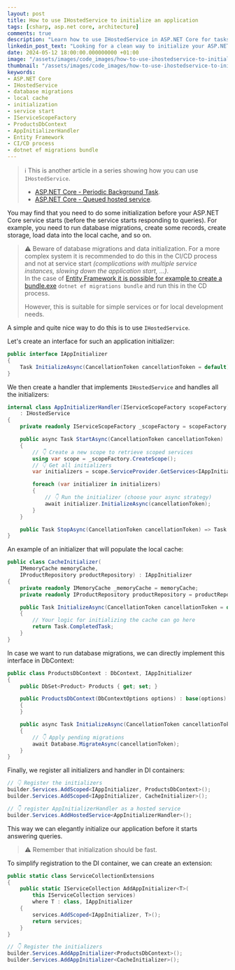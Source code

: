 ```yaml
---
layout: post
title: How to use IHostedService to initialize an application
tags: [csharp, asp.net core, architecture]
comments: true
description: "Learn how to use IHostedService in ASP.NET Core for tasks like database migrations or local cache loading before the service starts responding."
linkedin_post_text: "Looking for a clean way to initialize your ASP.NET Core application before it starts handling requests? Check out my latest blog post on using IHostedService for tasks such as database migrations and local cache loading. Master the elegant way of preparing your service for startup! 🔵🚀 #ASPNETCore #IHostedService #Initialization [blog post link]"
date: 2024-05-12 18:00:00.000000000 +01:00
image: "/assets/images/code_images/how-to-use-ihostedservice-to-initialize-an-application/cover.png"
thumbnail: "/assets/images/code_images/how-to-use-ihostedservice-to-initialize-an-application/cover.png"
keywords:
- ASP.NET Core
- IHostedService
- database migrations
- local cache
- initialization
- service start
- IServiceScopeFactory
- ProductsDbContext
- AppInitializerHandler
- Entity Framework
- CI/CD process
- dotnet ef migrations bundle
---
```


> ℹ️ This is another article in a series showing how you can use `IHostedService`. 
> - [ASP.NET Core - Periodic Background Task](/2024/04/28/asp-net-core-periodic-background-task).
> - [ASP.NET Core - Queued hosted service](/2024/05/05/asp-net-core-queued-hosted-service).

You may find that you need to do some initialization before your ASP.NET Core service starts (before the service starts responding to queries). 
For example, you need to run database migrations, create some records, create storage, load data into the local cache, and so on.

> ⚠️ Beware of database migrations and data initialization. 
> For a more complex system it is recommended to do this in the CI/CD process and not at service start *(complications with multiple service instances, slowing down the application start, ...)*.  
> In the case of [Entity Framework it is possible for example to create a bundle.exe](https://learn.microsoft.com/en-us/ef/core/managing-schemas/migrations/applying?tabs=dotnet-core-cli#bundles) `dotnet ef migrations bundle` and run this in the CD process. 
> 
> 
> However, this is suitable for simple services or for local development needs.

A simple and quite nice way to do this is to use `IHostedService`.

Let's create an interface for such an application initializer:

```csharp
public interface IAppInitializer
{
    Task InitializeAsync(CancellationToken cancellationToken = default);
}
```

We then create a handler that implements `IHostedService` and handles all the initializers:

```csharp
internal class AppInitializerHandler(IServiceScopeFactory scopeFactory) 
    : IHostedService
{
    private readonly IServiceScopeFactory _scopeFactory = scopeFactory;

    public async Task StartAsync(CancellationToken cancellationToken)
    {
        // 👇 Create a new scope to retrieve scoped services
        using var scope = _scopeFactory.CreateScope();
        // 👇 Get all initializers
        var initializers = scope.ServiceProvider.GetServices<IAppInitializer>();

        foreach (var initializer in initializers)
        {
            // 👇 Run the initializer (choose your async strategy)
            await initializer.InitializeAsync(cancellationToken);
        }
    }

    public Task StopAsync(CancellationToken cancellationToken) => Task.CompletedTask;
}
```

An example of an initializer that will populate the local cache:

```csharp
public class CacheInitializer(
    IMemoryCache memoryCache, 
    IProductRepository productRepository) : IAppInitializer
{
    private readonly IMemoryCache _memoryCache = memoryCache;
    private readonly IProductRepository productRepository = productRepository;

    public Task InitializeAsync(CancellationToken cancellationToken = default)
    {
        // Your logic for initializing the cache can go here
        return Task.CompletedTask;
    }
}
```

In case we want to run database migrations, we can directly implement this interface in DbContext:

```csharp
public class ProductsDbContext : DbContext, IAppInitializer
{
    public DbSet<Product> Products { get; set; }

    public ProductsDbContext(DbContextOptions options) : base(options)
    {
    }

    public async Task InitializeAsync(CancellationToken cancellationToken = default)
    {
        // 👇 Apply pending migrations
        await Database.MigrateAsync(cancellationToken);
    }
}
```

Finally, we register all initializers and handler in DI containers:

```csharp
// 👇 Register the initializers
builder.Services.AddScoped<IAppInitializer, ProductsDbContext>();
builder.Services.AddScoped<IAppInitializer, CacheInitializer>();

// 👇 register AppInitializerHandler as a hosted service
builder.Services.AddHostedService<AppInitializerHandler>();
```

This way we can elegantly initialize our application before it starts answering queries.

> ⚠️ Remember that initialization should be fast.

To simplify registration to the DI container, we can create an extension:

```csharp
public static class ServiceCollectionExtensions
{
    public static IServiceCollection AddAppInitializer<T>(
        this IServiceCollection services) 
        where T : class, IAppInitializer
    {
        services.AddScoped<IAppInitializer, T>();
        return services;
    }
}

// 👇 Register the initializers
builder.Services.AddAppInitializer<ProductsDbContext>();
builder.Services.AddAppInitializer<CacheInitializer>();
```
